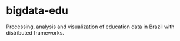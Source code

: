 # bigdata-edu
Processing, analysis and visualization of education data in Brazil with distributed frameworks.
